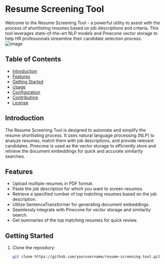 

 # Resume Screening Tool

Welcome to the Resume Screening Tool - a powerful utility to assist with the process of shortlisting resumes based on job descriptions and criteria. This tool leverages state-of-the-art NLP models and Pinecone vector storage to help HR professionals streamline their candidate selection process.
![image](https://github.com/aryan4codes/Resume-Shortlisting-Tool/assets/122562400/944c8325-416a-4ad0-9fa9-91962eb0c21f)

## Table of Contents

- [Introduction](#introduction)
- [Features](#features)
- [Getting Started](#getting-started)
- [Usage](#usage)
- [Configuration](#configuration)
- [Contributing](#contributing)
- [License](#license)

## Introduction

The Resume Screening Tool is designed to automate and simplify the resume shortlisting process. It uses natural language processing (NLP) to analyze resumes, match them with job descriptions, and provide relevant candidates. Pinecone is used as the vector storage to efficiently store and retrieve the document embeddings for quick and accurate similarity searches.

## Features

- Upload multiple resumes in PDF format.
- Paste the job description for which you want to screen resumes.
- Retrieve a specified number of top matching resumes based on the job description.
- Utilize SentenceTransformer for generating document embeddings.
- Seamlessly integrate with Pinecone for vector storage and similarity search.
- Get summaries of the top matching resumes for quick review.

## Getting Started

1. Clone the repository:

   ```bash
   git clone https://github.com/yourusername/resume-screening-tool.git
